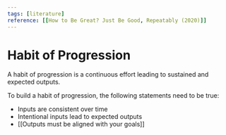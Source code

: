 ```yaml
---
tags: [literature]
reference: [[How to Be Great? Just Be Good, Repeatably (2020)]]
---
```


# Habit of Progression

A habit of progression is a continuous effort leading to sustained and expected outputs.

To build a habit of progression, the following statements need to be true:
- Inputs are consistent over time
- Intentional inputs lead to expected outputs
- [[Outputs must be aligned with your goals]]

[//begin]: # "Autogenerated link references for markdown compatibility"
[outputs-must-be-aligned-with-your-goals]: outputs-must-be-aligned-with-your-goals "Outputs Must Be Aligned with Your Goals"
[//end]: # "Autogenerated link references"